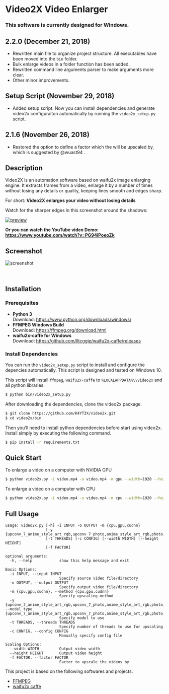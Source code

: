 # Video2X Video Enlarger

### This software is currently designed for Windows.

## 2.2.0 (December 21, 2018)

- Rewritten main file to organize project structure. All executables have been moved into the `bin` folder.
- Bulk enlarge videos in a folder function has been added.
- Rewritten command line arguments parser to make arguments more clear.
- Other minor improvements.

## Setup Script (November 29, 2018)

- Added setup script. Now you can install dependencies and generate video2x configuraiton automatically by running the `video2x_setup.py` script.

## 2.1.6 (November 26, 2018)

- Restored the option to define a factor which the will be upscaled by, which is suggested by @wuast94 .

## Description

Video2X is an automation software based on waifu2x image enlarging engine. It extracts frames from a video, enlarge it by a number of times without losing any details or quality, keeping lines smooth and edges sharp.

For short: **Video2X enlarges your video without losing details**

Watch for the sharper edges in this screenshot around the shadows:

[![preview](https://user-images.githubusercontent.com/18014964/36638068-19cdb78c-19b8-11e8-8dfb-406b7015d30c.png)](https://www.youtube.com/watch?v=PG94iPoeoZk)

**Or you can watch the YouTube video Demo: https://www.youtube.com/watch?v=PG94iPoeoZk**

## Screenshot
![screenshot](https://user-images.githubusercontent.com/21986859/40265170-39c0caae-5b01-11e8-8371-8b6c24769639.png)

</br>

## Installation

### Prerequisites

- **Python 3**  
Download: https://www.python.org/downloads/windows/
- **FFMPEG Windows Build**  
Download: https://ffmpeg.org/download.html  
- **waifu2x-caffe for Windows**  
Download: https://github.com/lltcggie/waifu2x-caffe/releases

### Install Dependencies

You can run the `video2x_setup.py` script to install and configure the depencies automatically. This script is designed and tested on Windows 10.

This script will install `ffmpeg`, `waifu2x-caffe` to `%LOCALAPPDATA%\\video2x` and all python libraries.

```bash
$ python bin/video2x_setup.py
```

After downloading the dependencies, clone the video2x package.

```bash
$ git clone https://github.com/K4YT3X/video2x.git
$ cd video2x/bin
```
Then you'll need to install python dependencies before start using video2x. Install simply by executing the following command.

```bash
$ pip install -r requirements.txt
```

## Quick Start

To enlarge a video on a computer with NVIDIA GPU

```bash
$ python video2x.py -i video.mp4 -o video.mp4 -m gpu --width=1920 --height=1080
```

To enlarge a video on a computer with CPU

```bash
$ python video2x.py -i video.mp4 -o video.mp4 -m cpu --width=1920 --height=1080
```


## Full Usage
```
usage: video2x.py [-h] -i INPUT -o OUTPUT -m {cpu,gpu,cudnn}
                  [-y {upconv_7_anime_style_art_rgb,upconv_7_photo,anime_style_art_rgb,photo,anime_style_art_y}]
                  [-t THREADS] [-c CONFIG] [--width WIDTH] [--height HEIGHT]
                  [-f FACTOR]

optional arguments:
  -h, --help            show this help message and exit

Basic Options:
  -i INPUT, --input INPUT
                        Specify source video file/directory
  -o OUTPUT, --output OUTPUT
                        Specify output video file/directory
  -m {cpu,gpu,cudnn}, --method {cpu,gpu,cudnn}
                        Specify upscaling method
  -y {upconv_7_anime_style_art_rgb,upconv_7_photo,anime_style_art_rgb,photo,anime_style_art_y}, --model_type {upconv_7_anime_style_art_rgb,upconv_7_photo,anime_style_art_rgb,photo,anime_style_art_y}
                        Specify model to use
  -t THREADS, --threads THREADS
                        Specify number of threads to use for upscaling
  -c CONFIG, --config CONFIG
                        Manually specify config file

Scaling Options:
  --width WIDTH         Output video width
  --height HEIGHT       Output video height
  -f FACTOR, --factor FACTOR
                        Factor to upscale the videos by

```

This project is based on the following softwares and projects.
- [FFMPEG]('https://www.ffmpeg.org/')
- [waifu2x caffe](https://github.com/lltcggie/waifu2x-caffe)
